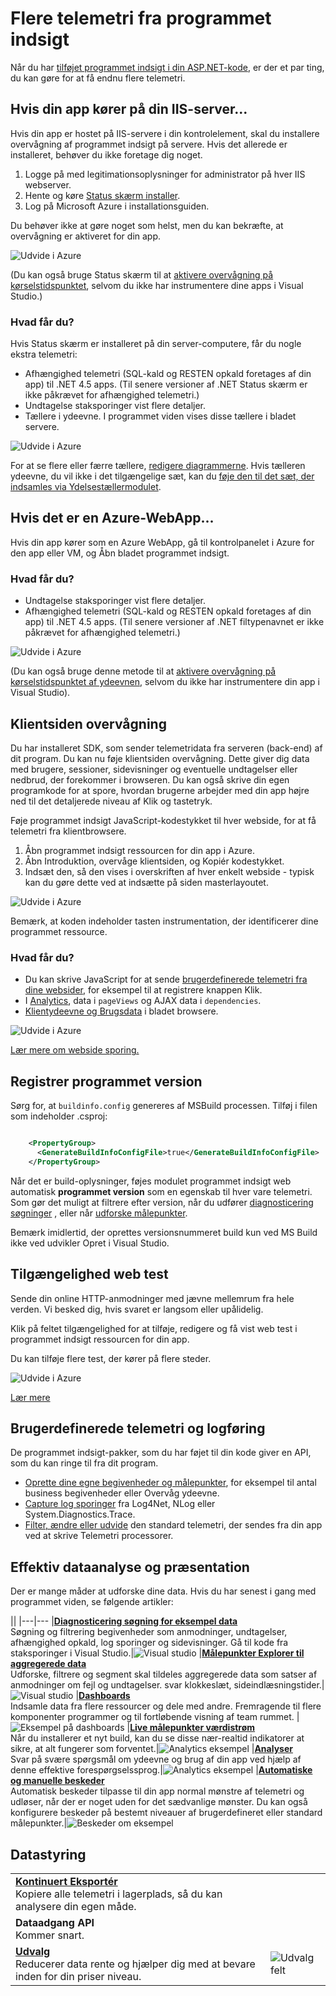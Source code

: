 <properties 
    pageTitle="Få mere ud af programmet indsigt | Microsoft Azure" 
    description="Når du går i gang med programmet viden, er her en oversigt over de funktioner, du kan udforske." 
    services="application-insights" 
    documentationCenter=".net"
    authors="alancameronwills" 
    manager="douge"/>

<tags 
    ms.service="application-insights" 
    ms.workload="tbd" 
    ms.tgt_pltfrm="ibiza" 
    ms.devlang="na" 
    ms.topic="article" 
    ms.date="10/27/2016" 
    ms.author="awills"/>

# <a name="more-telemetry-from-application-insights"></a>Flere telemetri fra programmet indsigt

Når du har [tilføjet programmet indsigt i din ASP.NET-kode](app-insights-asp-net.md), er der et par ting, du kan gøre for at få endnu flere telemetri. 

## <a name="if-your-app-runs-on-your-iis-server-"></a>Hvis din app kører på din IIS-server...

Hvis din app er hostet på IIS-servere i din kontrolelement, skal du installere overvågning af programmet indsigt på servere. Hvis det allerede er installeret, behøver du ikke foretage dig noget.

1. Logge på med legitimationsoplysninger for administrator på hver IIS webserver.
2. Hente og køre [Status skærm installer](http://go.microsoft.com/fwlink/?LinkId=506648).
3. Log på Microsoft Azure i installationsguiden.

Du behøver ikke at gøre noget som helst, men du kan bekræfte, at overvågning er aktiveret for din app.

![Udvide i Azure](./media/app-insights-asp-net-more/025.png)

(Du kan også bruge Status skærm til at [aktivere overvågning på kørselstidspunktet](app-insights-monitor-performance-live-website-now.md), selvom du ikke har instrumentere dine apps i Visual Studio.)

### <a name="what-do-you-get"></a>Hvad får du?

Hvis Status skærm er installeret på din server-computere, får du nogle ekstra telemetri:

* Afhængighed telemetri (SQL-kald og RESTEN opkald foretages af din app) til .NET 4.5 apps. (Til senere versioner af .NET Status skærm er ikke påkrævet for afhængighed telemetri.) 
* Undtagelse staksporinger vist flere detaljer.
* Tællere i ydeevne. I programmet viden vises disse tællere i bladet servere. 

![Udvide i Azure](./media/app-insights-asp-net-more/070.png)

For at se flere eller færre tællere, [redigere diagrammerne](app-insights-metrics-explorer.md). Hvis tælleren ydeevne, du vil ikke i det tilgængelige sæt, kan du [føje den til det sæt, der indsamles via Ydelsestællermodulet](app-insights-performance-counters.md).

## <a name="if-its-an-azure-web-app-"></a>Hvis det er en Azure-WebApp...

Hvis din app kører som en Azure WebApp, gå til kontrolpanelet i Azure for den app eller VM, og Åbn bladet programmet indsigt. 

### <a name="what-do-you-get"></a>Hvad får du?

* Undtagelse staksporinger vist flere detaljer.
* Afhængighed telemetri (SQL-kald og RESTEN opkald foretages af din app) til .NET 4.5 apps. (Til senere versioner af .NET filtypenavnet er ikke påkrævet for afhængighed telemetri.) 

![Udvide i Azure](./media/app-insights-asp-net-more/080.png)

(Du kan også bruge denne metode til at [aktivere overvågning på kørselstidspunktet af ydeevnen](app-insights-monitor-performance-live-website-now.md), selvom du ikke har instrumentere din app i Visual Studio).

## <a name="client-side-monitoring"></a>Klientsiden overvågning

Du har installeret SDK, som sender telemetridata fra serveren (back-end) af dit program. Du kan nu føje klientsiden overvågning. Dette giver dig data med brugere, sessioner, sidevisninger og eventuelle undtagelser eller nedbrud, der forekommer i browseren. Du kan også skrive din egen programkode for at spore, hvordan brugerne arbejder med din app højre ned til det detaljerede niveau af Klik og tastetryk.

Føje programmet indsigt JavaScript-kodestykket til hver webside, for at få telemetri fra klientbrowsere.

1. Åbn programmet indsigt ressourcen for din app i Azure.
2. Åbn Introduktion, overvåge klientsiden, og Kopiér kodestykket.
3. Indsæt den, så den vises i overskriften af hver enkelt webside - typisk kan du gøre dette ved at indsætte på siden masterlayoutet.

![Udvide i Azure](./media/app-insights-asp-net-more/100.png)

Bemærk, at koden indeholder tasten instrumentation, der identificerer dine programmet ressource.

### <a name="what-do-you-get"></a>Hvad får du?

* Du kan skrive JavaScript for at sende [brugerdefinerede telemetri fra dine websider](app-insights-api-custom-events-metrics.md), for eksempel til at registrere knappen Klik.
* I [Analytics](app-insights-analytics.md), data i `pageViews` og AJAX data i `dependencies`. 
* [Klientydeevne og Brugsdata](app-insights-javascript.md) i bladet browsere.

![Udvide i Azure](./media/app-insights-asp-net-more/090.png)


[Lær mere om webside sporing.](app-insights-web-track-usage.md)



## <a name="track-application-version"></a>Registrer programmet version

Sørg for, at `buildinfo.config` genereres af MSBuild processen. Tilføj i filen som indeholder .csproj:  

```XML

    <PropertyGroup>
      <GenerateBuildInfoConfigFile>true</GenerateBuildInfoConfigFile>    <IncludeServerNameInBuildInfo>true</IncludeServerNameInBuildInfo>
    </PropertyGroup> 
```

Når det er build-oplysninger, føjes modulet programmet indsigt web automatisk **programmet version** som en egenskab til hver vare telemetri. Som gør det muligt at filtrere efter version, når du udfører [diagnosticering søgninger](app-insights-diagnostic-search.md) , eller når [udforske målepunkter](app-insights-metrics-explorer.md). 

Bemærk imidlertid, der oprettes versionsnummeret build kun ved MS Build ikke ved udvikler Opret i Visual Studio.


## <a name="availability-web-tests"></a>Tilgængelighed web test

Sende din online HTTP-anmodninger med jævne mellemrum fra hele verden. Vi besked dig, hvis svaret er langsom eller upålidelig.

Klik på feltet tilgængelighed for at tilføje, redigere og få vist web test i programmet indsigt ressourcen for din app.

Du kan tilføje flere test, der kører på flere steder.

![Udvide i Azure](./media/app-insights-asp-net-more/110.png)

[Lær mere](app-insights-monitor-web-app-availability.md)

## <a name="custom-telemetry-and-logging"></a>Brugerdefinerede telemetri og logføring

De programmet indsigt-pakker, som du har føjet til din kode giver en API, som du kan ringe til fra dit program.

* [Oprette dine egne begivenheder og målepunkter](app-insights-api-custom-events-metrics.md), for eksempel til antal business begivenheder eller Overvåg ydeevne.
* [Capture log sporinger](app-insights-asp-net-trace-logs.md) fra Log4Net, NLog eller System.Diagnostics.Trace.
* [Filter, ændre eller udvide](app-insights-api-filtering-sampling.md) den standard telemetri, der sendes fra din app ved at skrive Telemetri processorer. 


## <a name="powerful-analysis-and-presentation"></a>Effektiv dataanalyse og præsentation

Der er mange måder at udforske dine data. Hvis du har senest i gang med programmet viden, se følgende artikler:

||
|---|---
|[**Diagnosticering søgning for eksempel data**](app-insights-visual-studio.md)<br/>Søgning og filtrering begivenheder som anmodninger, undtagelser, afhængighed opkald, log sporinger og sidevisninger. Gå til kode fra staksporinger i Visual Studio.|![Visual studio](./media/app-insights-asp-net-more/61.png)
|[**Målepunkter Explorer til aggregerede data**](app-insights-metrics-explorer.md)<br/>Udforske, filtrere og segment skal tildeles aggregerede data som satser af anmodninger om fejl og undtagelser. svar klokkeslæt, sideindlæsningstider.|![Visual studio](./media/app-insights-asp-net-more/060.png)
|[**Dashboards**](app-insights-dashboards.md#dashboards)<br/>Indsamle data fra flere ressourcer og dele med andre. Fremragende til flere komponenter programmer og til fortløbende visning af team rummet.  |![Eksempel på dashboards](./media/app-insights-asp-net-more/62.png)
|[**Live målepunkter værdistrøm**](app-insights-metrics-explorer.md#live-metrics-stream)<br/>Når du installerer et nyt build, kan du se disse nær-realtid indikatorer at sikre, at alt fungerer som forventet.|![Analytics eksempel](./media/app-insights-asp-net-more/050.png)
|[**Analyser**](app-insights-analytics.md)<br/>Svar på svære spørgsmål om ydeevne og brug af din app ved hjælp af denne effektive forespørgselssprog.|![Analytics eksempel](./media/app-insights-asp-net-more/010.png)
|[**Automatiske og manuelle beskeder**](app-insights-alerts.md)<br/>Automatisk beskeder tilpasse til din app normal mønstre af telemetri og udløser, når der er noget uden for det sædvanlige mønster. Du kan også konfigurere beskeder på bestemt niveauer af brugerdefineret eller standard målepunkter.|![Beskeder om eksempel](./media/app-insights-asp-net-more/020.png)

## <a name="data-management"></a>Datastyring

|||
|---|---|
|[**Kontinuert Eksportér**](app-insights-export-telemetry.md)<br/>Kopiere alle telemetri i lagerplads, så du kan analysere din egen måde.|
|**Dataadgang API**<br/>Kommer snart.|
|[**Udvalg**](app-insights-sampling.md)<br/>Reducerer data rente og hjælper dig med at bevare inden for din priser niveau.|![Udvalg felt](./media/app-insights-asp-net-more/030.png)